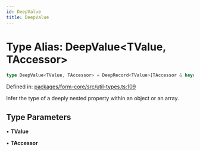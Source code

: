 ```yaml
---
id: DeepValue
title: DeepValue
---
```


<!-- DO NOT EDIT: this page is autogenerated from the type comments -->

# Type Alias: DeepValue\<TValue, TAccessor\>

```ts
type DeepValue<TValue, TAccessor> = DeepRecord<TValue>[TAccessor & keyof DeepRecord<TValue>];
```

Defined in: [packages/form-core/src/util-types.ts:109](https://github.com/TanStack/form/blob/main/packages/form-core/src/util-types.ts#L109)

Infer the type of a deeply nested property within an object or an array.

## Type Parameters

• **TValue**

• **TAccessor**
